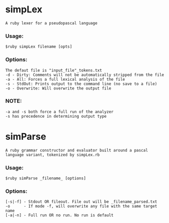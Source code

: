 simpLex
=====
    A ruby lexer for a pseudopascal language

### Usage:
    $ruby simpLex filename [opts]
### Options:
    The defaut file is "input_file"_tokens.txt
    -d - Dirty: Comments will not be automatically stripped from the file
    -a - All: Forces a full lexical analysis of the file
    -s - StdOut: Prints output to the command line (no save to a file)
    -o - Overwrite: Will overwrite the output file

### NOTE:
    -a and -s both force a full run of the analyzer
    -s has precedence in determining output type

simParse
=====
    A ruby grammar constructor and evaluator built around a pascal language variant, tokenized by simpLex.rb

### Usage:
    $ruby simParse _filename_ [options]
### Options:
    [-s|-f]	- Stdout OR fileout. File out will be _filename_parsed.txt
    -o		- If mode -f, will overwrite any file with the same target name
    [-a|-n]	- Full run OR no run. No run is default
